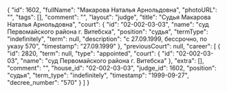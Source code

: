 {
    "id": 1602,
    "fullName": "Макарова Наталья Арнольдовна",
    "photoURL": "",
    "tags": [],
    "comment": "",
    "layout": "judge",
    "title": "Судья Макарова Наталья Арнольдовна",
    "court": {
        "id": "02-002-03-03",
        "name": "суд Первомайского района г. Витебска",
        "position": "судья",
        "termType": "indefinitely",
        "term": null,
        "description": "c 27.09.1999, бессрочно, по указу 570",
        "timestamp": "27.09.1999"
    },
    "previousCourt": null,
    "career": [
        {
            "id": 2820,
            "term": null,
            "type": "appointed",
            "court": {
                "id": "02-002-03-03",
                "name": "суд Первомайского района г. Витебска"
            },
            "extra": [],
            "comment": "",
            "house_id": "02-002-03-03",
            "judge_id": 1602,
            "position": "судья",
            "term_type": "indefinitely",
            "timestamp": "1999-09-27",
            "decree_number": "570"
        }
    ]
}
